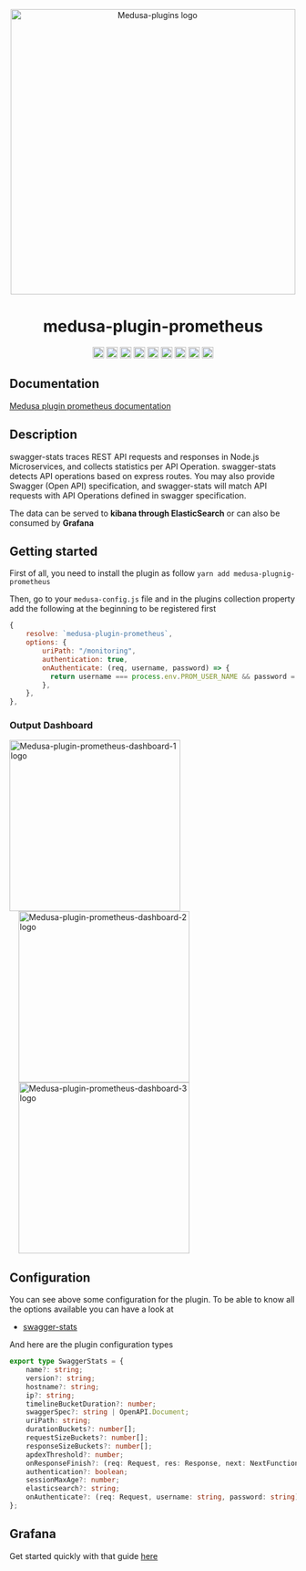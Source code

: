 <p align="center">
  <img src="https://github.com/adrien2p/medusa-plugins/blob/assets/assets/medusa-plugin-prometheus.png?raw=true" alt="Medusa-plugins logo" width="500" height="auto" />
</p>

<h1 align="center">medusa-plugin-prometheus</h1>

<p align="center">
	<a href="https://www.npmjs.com/package/medusa-plugin-prometheus"><img alt="NPM Version" src="https://img.shields.io/npm/v/medusa-plugin-prometheus.svg" height="20"/></a>
	<a href="https://github.com/adrien2p/medusa-plugins/graphs/contributors"><img alt="Contributors" src="https://img.shields.io/github/contributors/adrien2p/medusa-plugins.svg" height="20"/></a>
	<a href="https://github.com/adrien2p/awesome-medusajs"><img alt="Awesome medusajs" src="https://awesome.re/badge.svg" height="20"/></a>
	<a href="https://twitter.com/intent/tweet?text=Check%20this%20out!%20The%20new%20medusa%sentry%20plugin&url=https://github.com/adrien2p/medusa-plugins/tree/main/packages/medusa-plugin-prometheus"><img alt="Twitter" src="https://badgen.net/badge/icon/twitter?icon=twitter&label=Share%20it%20on" height="20"/></a>
	<a href="https://discord.gg/xpCwq3Kfn8"><img alt="Discord" src="https://img.shields.io/badge/chat-on%20discord-7289DA.svg" height="20"/></a>
	<a href="https://github.com/adrien2p/medusa-plugins/commits/main"><img alt="Activity" src="https://img.shields.io/github/commit-activity/m/adrien2p/medusa-plugins?style=flat" height="20"/></a>
	<a href="https://github.com/adrien2p/medusa-plugins/issues"><img alt="Issues" src="https://img.shields.io/github/issues/adrien2p/medusa-plugins?style=flat" height="20"/></a>
    <a href="https://github.com/adrien2p/medusa-plugins/actions/workflows/medusa-plugin-prometheus.yml/"><img alt="Tests pipeline" src="https://github.com/adrien2p/medusa-plugins/actions/workflows/medusa-plugin-prometheus.yml/badge.svg" height="20"/></a>
    <a href="https://github.com/sponsors/adrien2p"><img alt="sponsor" src="https://img.shields.io/static/v1?label=Sponsor&message=%E2%9D%A4&logo=GitHub&color=%23fe8e86" height="20"/></a>
</p>

## Documentation

[Medusa plugin prometheus documentation](https://medusa-plugins.vercel.app/prometheus)

## Description

swagger-stats traces REST API requests and responses in Node.js Microservices, and collects statistics per API Operation. swagger-stats detects API operations based on express routes. You may also provide Swagger (Open API) specification, and swagger-stats will match API requests with API Operations defined in swagger specification.

The data can be served to **kibana through ElasticSearch** or can also be consumed by **Grafana**

## Getting started

First of all, you need to install the plugin as follow `yarn add medusa-plugnig-prometheus`

Then, go to your `medusa-config.js` file and in the plugins collection property add the following at the beginning to be registered first
```javascript
{
    resolve: `medusa-plugin-prometheus`,
    options: {
        uriPath: "/monitoring",
        authentication: true,
        onAuthenticate: (req, username, password) => {
          return username === process.env.PROM_USER_NAME && password = process.env.PROM_USER_PASS 
        },
    },
},
```

### Output Dashboard

<p align="left">
  <img src="https://github.com/adrien2p/medusa-plugins/blob/assets/assets/medusa-plugin-prom-dashboard-1.png?raw=true" alt="Medusa-plugin-prometheus-dashboard-1 logo" width="300" height="auto" />
<img src="https://github.com/adrien2p/medusa-plugins/blob/assets/assets/medusa-plugin-prom-dashboard-2.png?raw=true" alt="Medusa-plugin-prometheus-dashboard-2 logo" width="300" height="auto" style="margin-left: 1rem" />
<img src="https://github.com/adrien2p/medusa-plugins/blob/assets/assets/medusa-plugin-prom-dashboard-3.png?raw=true" alt="Medusa-plugin-prometheus-dashboard-3 logo" width="300" height="auto" style="margin-left: 1rem" />
</p>

## Configuration

You can see above some configuration for the plugin. To be able to know all the options available
you can have a look at
- [swagger-stats](https://swaggerstats.io/guide/conf.html#options)

And here are the plugin configuration types
```typescript
export type SwaggerStats = {
    name?: string;
    version?: string;
    hostname?: string;
    ip?: string;
    timelineBucketDuration?: number;
    swaggerSpec?: string | OpenAPI.Document;
    uriPath: string;
    durationBuckets?: number[];
    requestSizeBuckets?: number[];
    responseSizeBuckets?: number[];
    apdexThreshold?: number;
    onResponseFinish?: (req: Request, res: Response, next: NextFunction) => void | Promise<void>;
    authentication?: boolean;
    sessionMaxAge?: number;
    elasticsearch?: string;
    onAuthenticate?: (req: Request, username: string, password: string) => boolean | Promise<boolean>;
};

```

## Grafana

Get started quickly with that guide [here](https://prometheus.io/docs/visualization/grafana/)